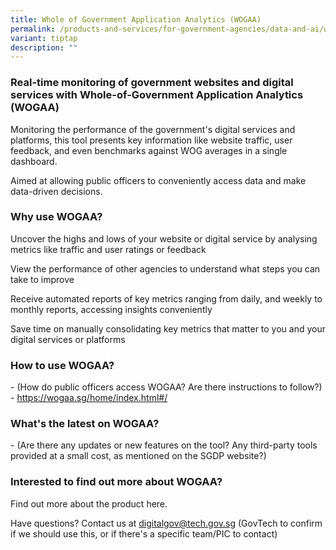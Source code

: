 ```yaml
---
title: Whole of Government Application Analytics (WOGAA)
permalink: /products-and-services/for-government-agencies/data-and-ai/wogaa/
variant: tiptap
description: ""
---
```

<h3>Real-time monitoring of government websites and digital services with Whole-of-Government Application Analytics (WOGAA)</h3>
<p>Monitoring the performance of the government's digital services and platforms,
this tool presents key information like website traffic, user feedback,
and even benchmarks against WOG averages in a single dashboard.</p>
<p>Aimed at allowing public officers to conveniently access data and make
data-driven decisions.</p>
<h3>Why use WOGAA?</h3>
<p>Uncover the highs and lows of your website or digital service by analysing
metrics like traffic and user ratings or feedback</p>
<p>View the performance of other agencies to understand what steps you can
take to improve</p>
<p>Receive automated reports of key metrics ranging from daily, and weekly
to monthly reports, accessing insights conveniently</p>
<p>Save time on manually consolidating key metrics that matter to you and
your digital services or platforms</p>
<h3>How to use WOGAA?</h3>
<p>- (How do public officers access WOGAA? Are there instructions to follow?)
- <a href="https://wogaa.sg/home/index.html#/" rel="noopener noreferrer nofollow" target="_blank">https://wogaa.sg/home/index.html#/</a>
</p>
<h3>What's the latest on WOGAA?</h3>
<p>- (Are there any updates or new features on the tool? Any third-party
tools provided at a small cost, as mentioned on the SGDP website?)</p>
<h3>Interested to find out more about WOGAA?</h3>
<p>Find out more about the product here.</p>
<p>Have questions? Contact us at <a href="mailto:digitalgov@tech.gov.sg" rel="noopener noreferrer nofollow" target="_blank">digitalgov@tech.gov.sg</a> (GovTech
to confirm if we should use this, or if there's a specific team/PIC to
contact)</p>